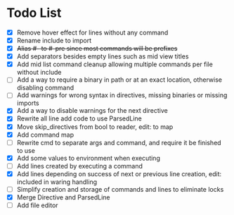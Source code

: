 # Todo List

- [x] Remove hover effect for lines without any command
- [x] Rename include to import
- [x] ~~Alias #- to #-pre since most commands will be prefixes~~
- [x] Add separators besides empty lines such as mid view titles
- [x] Add mid list command cleanup allowing multiple commands per file without include
- [ ] Add a way to require a binary in path or at an exact location, otherwise disabling command
- [ ] Add warnings for wrong syntax in directives, missing binaries or missing imports
- [x] Add a way to disable warnings for the next directive
- [x] Rewrite all line add code to use ParsedLine
- [x] Move skip_directives from bool to reader, edit: to map
- [x] Add command map
- [ ] Rewrite cmd to separate args and command, and require it be finished to use
- [x] Add some values to environment when executing
- [ ] Add lines created by executing a command
- [x] Add lines depending on success of next or previous line creation, edit: included in waring handling
- [ ] Simplify creation and storage of commands and lines to eliminate locks
- [x] Merge Directive and ParsedLine
- [ ] Add file editor
